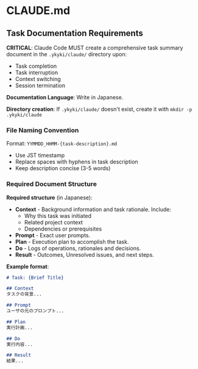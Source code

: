 # CLAUDE.md

## Task Documentation Requirements

**CRITICAL**: Claude Code MUST create a comprehensive task summary document in the `.ykyki/claude/` directory upon:
- Task completion
- Task interruption
- Context switching
- Session termination

**Documentation Language**:
Write in Japanese.

**Directory creation**:
If `.ykyki/claude/` doesn't exist, create it with `mkdir -p .ykyki/claude`

### File Naming Convention
Format: `YYMMDD_HHMM-{task-description}.md`
- Use JST timestamp
- Replace spaces with hyphens in task description
- Keep description concise (3-5 words)

### Required Document Structure

**Required structure** (in Japanese):
- **Context** - Background information and task rationale. Include:
    - Why this task was initiated
    - Related project context
    - Dependencies or prerequisites
- **Prompt** - Exact user prompts.
- **Plan** - Execution plan to accomplish the task.
- **Do** - Logs of operations, rationales and decisions.
- **Result** - Outcomes, Unresolved issues, and next steps.

**Example format**:
```markdown
# Task: {Brief Title}

## Context
タスクの背景...

## Prompt
ユーザの元のプロンプト...

## Plan
実行計画...

## Do
実行内容...

## Result
結果...
```

